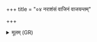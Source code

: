 +++
title = "०४ नराशंसं वाजिनं वाजयन्तम्"

+++
<details><summary>मूलम् (GR)</summary>

नराशंसं वाजिनं वाजयन्तं  
क्षयद्वीरं पूषणं सुम्नैर् ईमहे ।  
(…) ॥ +++(see 1cd)+++
</details>